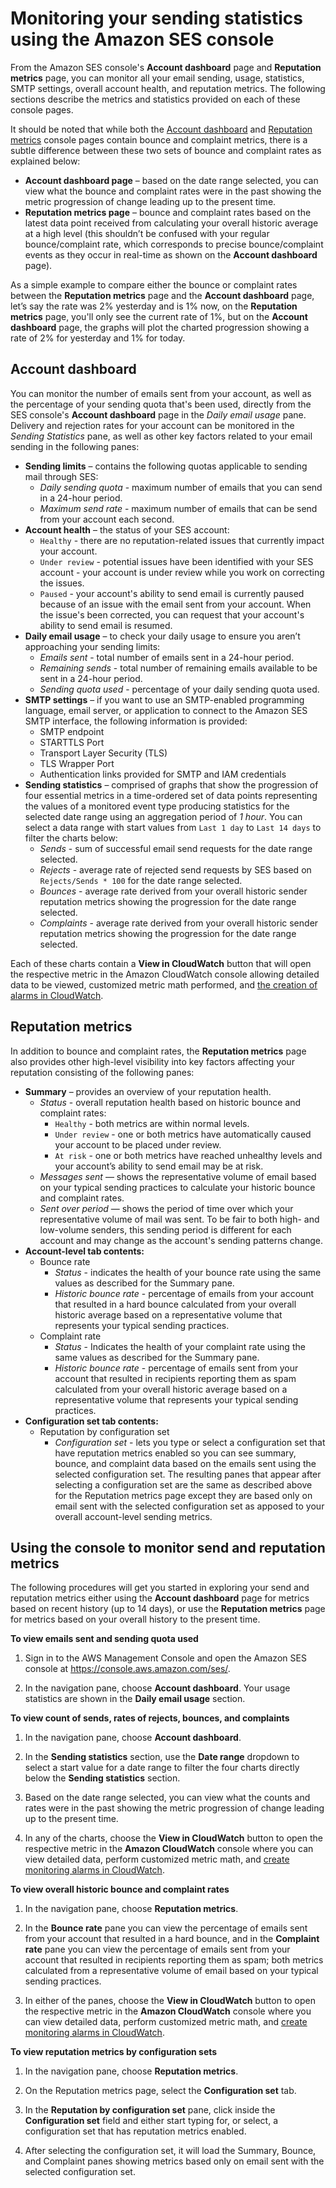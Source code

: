 # Monitoring your sending statistics using the Amazon SES console<a name="monitor-sending-activity-console"></a>

From the Amazon SES console's **Account dashboard** page and **Reputation metrics** page, you can monitor all your email sending, usage, statistics, SMTP settings, overall account health, and reputation metrics\. The following sections describe the metrics and statistics provided on each of these console pages\.

It should be noted that while both the [Account dashboard](#account-dashboard) and [Reputation metrics](#reputation-metrics) console pages contain bounce and complaint metrics, there is a subtle difference between these two sets of bounce and complaint rates as explained below:
+ **Account dashboard page** – based on the date range selected, you can view what the bounce and complaint rates were in the past showing the metric progression of change leading up to the present time\.
+ **Reputation metrics page** – bounce and complaint rates based on the latest data point received from calculating your overall historic average at a high level \(this shouldn’t be confused with your regular bounce/complaint rate, which corresponds to precise bounce/complaint events as they occur in real\-time as shown on the **Account dashboard** page\)\.

As a simple example to compare either the bounce or complaint rates between the **Reputation metrics** page and the **Account dashboard** page, let’s say the rate was 2% yesterday and is 1% now, on the **Reputation metrics** page, you'll only see the current rate of 1%, but on the **Account dashboard** page, the graphs will plot the charted progression showing a rate of 2% for yesterday and 1% for today\.

## Account dashboard<a name="account-dashboard"></a>

You can monitor the number of emails sent from your account, as well as the percentage of your sending quota that's been used, directly from the SES console's **Account dashboard** page in the *Daily email usage* pane\. Delivery and rejection rates for your account can be monitored in the *Sending Statistics* pane, as well as other key factors related to your email sending in the following panes:
+ **Sending limits** – contains the following quotas applicable to sending mail through SES:
  + *Daily sending quota* \- maximum number of emails that you can send in a 24\-hour period\.
  + *Maximum send rate* \- maximum number of emails that can be send from your account each second\.
+ **Account health** – the status of your SES account:
  + `Healthy` \- there are no reputation\-related issues that currently impact your account\.
  + `Under review` \- potential issues have been identified with your SES account \- your account is under review while you work on correcting the issues\.
  + `Paused` \- your account's ability to send email is currently paused because of an issue with the email sent from your account\. When the issue's been corrected, you can request that your account's ability to send email is resumed\.
+ **Daily email usage** – to check your daily usage to ensure you aren’t approaching your sending limits:
  + *Emails sent* \- total number of emails sent in a 24\-hour period\.
  + *Remaining sends* \- total number of remaining emails available to be sent in a 24\-hour period\.
  + *Sending quota used* \- percentage of your daily sending quota used\.
+ **SMTP settings** – if you want to use an SMTP\-enabled programming language, email server, or application to connect to the Amazon SES SMTP interface, the following information is provided:
  + SMTP endpoint
  + STARTTLS Port
  + Transport Layer Security \(TLS\)
  + TLS Wrapper Port
  + Authentication links provided for SMTP and IAM credentials
+ **Sending statistics** – comprised of graphs that show the progression of four essential metrics in a time\-ordered set of data points representing the values of a monitored event type producing statistics for the selected date range using an aggregation period of *1 hour*\. You can select a data range with start values from `Last 1 day` to `Last 14 days` to filter the charts below:
  + *Sends* \- sum of successful email send requests for the date range selected\.
  + *Rejects* \- average rate of rejected send requests by SES based on `Rejects/Sends * 100` for the date range selected\.
  + *Bounces* \- average rate derived from your overall historic sender reputation metrics showing the progression for the date range selected\.
  + *Complaints* \- average rate derived from your overall historic sender reputation metrics showing the progression for the date range selected\.

Each of these charts contain a **View in CloudWatch** button that will open the respective metric in the Amazon CloudWatch console allowing detailed data to be viewed, customized metric math performed, and [the creation of alarms in CloudWatch](reputationdashboard-cloudwatch-alarm.md)\.

## Reputation metrics<a name="reputation-metrics"></a>

In addition to bounce and complaint rates, the **Reputation metrics** page also provides other high\-level visibility into key factors affecting your reputation consisting of the following panes:
+ **Summary** – provides an overview of your reputation health\.
  + *Status* \- overall reputation health based on historic bounce and complaint rates:
    + `Healthy` \- both metrics are within normal levels\.
    + `Under review` \- one or both metrics have automatically caused your account to be placed under review\.
    + `At risk` \- one or both metrics have reached unhealthy levels and your account’s ability to send email may be at risk\.
  + *Messages sent* — shows the representative volume of email based on your typical sending practices to calculate your historic bounce and complaint rates\.
  + *Sent over period* — shows the period of time over which your representative volume of mail was sent\. To be fair to both high\- and low\-volume senders, this sending period is different for each account and may change as the account's sending patterns change\.
+ **Account\-level tab contents:**
  + Bounce rate
    + *Status* \- indicates the health of your bounce rate using the same values as described for the Summary pane\.
    + *Historic bounce rate* \- percentage of emails from your account that resulted in a hard bounce calculated from your overall historic average based on a representative volume that represents your typical sending practices\.
  + Complaint rate
    + *Status* \- Indicates the health of your complaint rate using the same values as described for the Summary pane\.
    + *Historic bounce rate* \- percentage of emails sent from your account that resulted in recipients reporting them as spam calculated from your overall historic average based on a representative volume that represents your typical sending practices\.
+ **Configuration set tab contents:**
  + Reputation by configuration set
    + *Configuration set* \- lets you type or select a configuration set that have reputation metrics enabled so you can see summary, bounce, and complaint data based on the emails sent using the selected configuration set\. The resulting panes that appear after selecting a configuration set are the same as described above for the Reputation metrics page except they are based only on email sent with the selected configuration set as apposed to your overall account\-level sending metrics\.

## Using the console to monitor send and reputation metrics<a name="console-stats-metrics"></a>

The following procedures will get you started in exploring your send and reputation metrics either using the **Account dashboard** page for metrics based on recent history \(up to 14 days\), or use the **Reputation metrics** page for metrics based on your overall history to the present time\.

**To view emails sent and sending quota used**

1. Sign in to the AWS Management Console and open the Amazon SES console at [https://console\.aws\.amazon\.com/ses/](https://console.aws.amazon.com/ses/)\.

1. In the navigation pane, choose **Account dashboard**\. Your usage statistics are shown in the **Daily email usage** section\.

**To view count of sends, rates of rejects, bounces, and complaints**

1. In the navigation pane, choose **Account dashboard**\.

1. In the **Sending statistics** section, use the **Date range** dropdown to select a start value for a date range to filter the four charts directly below the **Sending statistics** section\.

1. Based on the date range selected, you can view what the counts and rates were in the past showing the metric progression of change leading up to the present time\.

1. In any of the charts, choose the **View in CloudWatch** button to open the respective metric in the **Amazon CloudWatch** console where you can view detailed data, perform customized metric math, and [create monitoring alarms in CloudWatch](reputationdashboard-cloudwatch-alarm.md)\.

**To view overall historic bounce and complaint rates**

1. In the navigation pane, choose **Reputation metrics**\.

1. In the **Bounce rate** pane you can view the percentage of emails sent from your account that resulted in a hard bounce, and in the **Complaint rate** pane you can view the percentage of emails sent from your account that resulted in recipients reporting them as spam; both metrics calculated from a representative volume of email based on your typical sending practices\.

1. In either of the panes, choose the **View in CloudWatch** button to open the respective metric in the **Amazon CloudWatch** console where you can view detailed data, perform customized metric math, and [create monitoring alarms in CloudWatch](reputationdashboard-cloudwatch-alarm.md)\.

**To view reputation metrics by configuration sets**

1. In the navigation pane, choose **Reputation metrics**\.

1. On the Reputation metrics page, select the **Configuration set** tab\.

1. In the **Reputation by configuration set** pane, click inside the **Configuration set** field and either start typing for, or select, a configuration set that has reputation metrics enabled\.

1. After selecting the configuration set, it will load the Summary, Bounce, and Complaint panes showing metrics based only on email sent with the selected configuration set\.